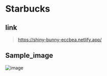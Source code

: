 # Starbucks

link
-------
>https://shiny-bunny-eccbea.netlify.app/

Sample_image
---------
![image](https://github.com/HongYeonSeung/startbucks/assets/105265694/54d1d557-d0ab-4823-9738-f3fa877903b1)
